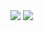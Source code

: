 


<img loading="lazy" src="https://github-readme-stats-six-theta-16.vercel.app/api?username=biog4m3&show_icons=true&theme=dracula">
<img loading="lazy" src="https://github-readme-stats-six-theta-16.vercel.app/api/top-langs/?username=biog4m3&theme=dracula">

